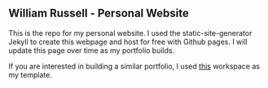 ## William Russell - Personal Website

This is the repo for my personal website. I used the static-site-generator Jekyll to create this webpage and host for free with Github pages. I will update this page over time as my portfolio builds. 

If you are interested in building a similar portfolio, I used [this](https://github.com/evanca/quick-portfolio) workspace as my template.
